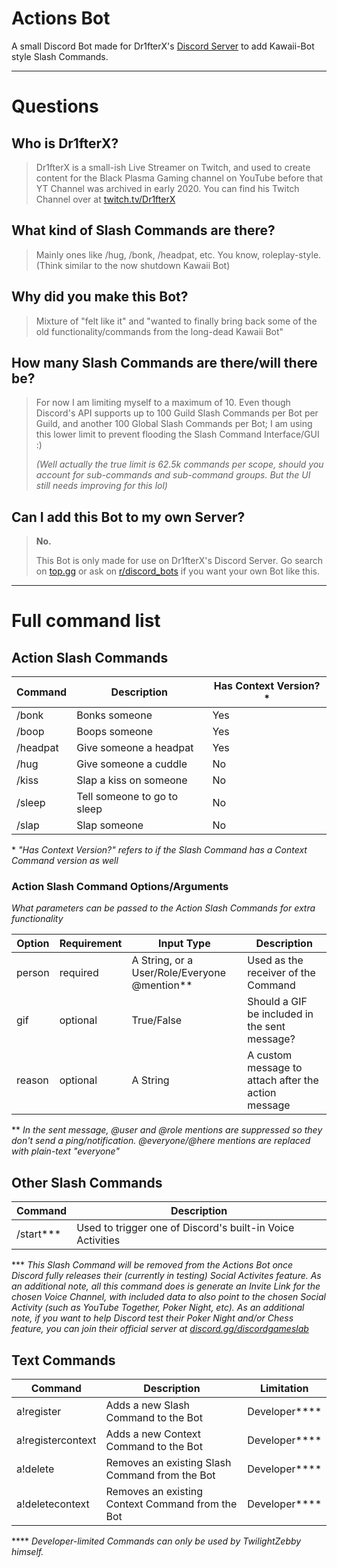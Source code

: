 # Actions Bot
A small Discord Bot made for Dr1fterX's [Discord Server](https://discord.gg/URH5E34FZf) to add Kawaii-Bot style Slash Commands.

---
# Questions

## Who is Dr1fterX?

> Dr1fterX is a small-ish Live Streamer on Twitch, and used to create content for the Black Plasma Gaming channel on YouTube before that YT Channel was archived in early 2020.
> You can find his Twitch Channel over at [twitch.tv/Dr1fterX](https://twitch.tv/Dr1fterX)

## What kind of Slash Commands are there?

> Mainly ones like /hug, /bonk, /headpat, etc. You know, roleplay-style. (Think similar to the now shutdown Kawaii Bot)


## Why did you make this Bot?

> Mixture of "felt like it" and "wanted to finally bring back some of the old functionality/commands from the long-dead Kawaii Bot"


## How many Slash Commands are there/will there be?

> For now I am limiting myself to a maximum of 10.
> Even though Discord's API supports up to 100 Guild Slash Commands per Bot per Guild, and another 100 Global Slash Commands per Bot; I am using this lower limit to prevent flooding the Slash Command Interface/GUI :)
> 
> *(Well actually the true limit is 62.5k commands per scope, should you account for sub-commands and sub-command groups. But the UI still needs improving for this lol)*


## Can I add this Bot to my own Server?

> **No.**
> 
> This Bot is only made for use on Dr1fterX's Discord Server. Go search on [top.gg](https://top.gg) or ask on [r/discord_bots](https://www.reddit.com/r/Discord_Bots/) if you want your own Bot like this.

---
# Full command list

## Action Slash Commands

| Command  | Description                 | Has Context Version?\* |
|----------|-----------------------------|------------------------|
| /bonk    | Bonks someone               | Yes                    |
| /boop    | Boops someone               | Yes                    |
| /headpat | Give someone a headpat      | Yes                    |
| /hug     | Give someone a cuddle       | No                     |
| /kiss    | Slap a kiss on someone      | No                     |
| /sleep   | Tell someone to go to sleep | No                     |
| /slap    | Slap someone                | No                     |

\* *"Has Context Version?" refers to if the Slash Command has a Context Command version as well*

### Action Slash Command Options/Arguments
*What parameters can be passed to the Action Slash Commands for extra functionality*

| Option | Requirement | Input Type                                     | Description                                         |
|--------|-------------|------------------------------------------------|-----------------------------------------------------|
| person | required    | A String, or a User/Role/Everyone @mention\*\* | Used as the receiver of the Command                 |
| gif    | optional    | True/False                                     | Should a GIF be included in the sent message?       |
| reason | optional    | A String                                       | A custom message to attach after the action message |


\*\* *In the sent message, @user and @role mentions are suppressed so they don't send a ping/notification. @everyone/@here mentions are replaced with plain-text "everyone"*


## Other Slash Commands

| Command       | Description                                                |
|---------------|------------------------------------------------------------|
| /start\*\*\*  | Used to trigger one of Discord's built-in Voice Activities |

\*\*\* *This Slash Command will be removed from the Actions Bot once Discord fully releases their (currently in testing) Social Activites feature. As an additional note, all this command does is generate an Invite Link for the chosen Voice Channel, with included data to also point to the chosen Social Activity (such as YouTube Together, Poker Night, etc). As an additional note, if you want to help Discord test their Poker Night and/or Chess feature, you can join their official server at [discord.gg/discordgameslab](https://discord.gg/discordgameslab)*



## Text Commands

| Command           | Description                                                       | Limitation        |
|-------------------|-------------------------------------------------------------------|-------------------|
| a!register        | Adds a new Slash Command to the Bot                               | Developer\*\*\*\* |
| a!registercontext | Adds a new Context Command to the Bot                             | Developer\*\*\*\* |
| a!delete          | Removes an existing Slash Command from the Bot                    | Developer\*\*\*\* |
| a!deletecontext   | Removes an existing Context Command from the Bot                  | Developer\*\*\*\* |

\*\*\*\* *Developer-limited Commands can only be used by TwilightZebby himself.*
